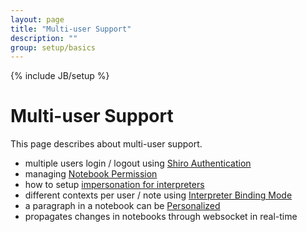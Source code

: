 ```yaml
---
layout: page
title: "Multi-user Support"
description: ""
group: setup/basics 
---
```

<!--
Licensed under the Apache License, Version 2.0 (the "License");
you may not use this file except in compliance with the License.
You may obtain a copy of the License at

http://www.apache.org/licenses/LICENSE-2.0

Unless required by applicable law or agreed to in writing, software
distributed under the License is distributed on an "AS IS" BASIS,
WITHOUT WARRANTIES OR CONDITIONS OF ANY KIND, either express or implied.
See the License for the specific language governing permissions and
limitations under the License.
-->
{% include JB/setup %}

# Multi-user Support 

<div id="toc"></div>

This page describes about multi-user support.

- multiple users login / logout using [Shiro Authentication](../security/shiro_authentication.html)
- managing [Notebook Permission](../security/notebook_authorization.html)
- how to setup [impersonation for interpreters](../../usage/interpreter/user_impersonation.html)
- different contexts per user / note using [Interpreter Binding Mode](../../usage/interpreter/interpreter_binding_mode.html)
- a paragraph in a notebook can be [Personalized](../../usage/other_features/personalized_mode.html) 
- propagates changes in notebooks through websocket in real-time

